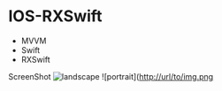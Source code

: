 # IOS-RXSwift
- MVVM
- Swift
- RXSwift

ScreenShot
![landscape](http://url/to/img.png](https://github.com/vinzdez/IOS-RXSwift/blob/Development/IOS-RxSwift/landscape-ipad-iphone.png))
![portrait]([http://url/to/img.png](https://github.com/vinzdez/IOS-RXSwift/blob/Development/IOS-RxSwift/landscape-ipad-iphone.png](https://github.com/vinzdez/IOS-RXSwift/blob/Development/IOS-RxSwift/portrait-ipad-phone.png))
